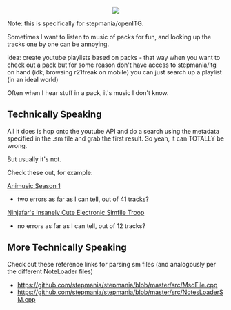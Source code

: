 <p align="center"><img src="https://remywiki.com/images/f/fa/CUTIE_CHASER_banner_old.png"></p>

Note: this is specifically for stepmania/openITG.

Sometimes I want to listen to music of packs for fun, and looking up the
tracks one by one can be annoying.

idea: create youtube playlists based on packs - that way when you want to check out a pack
but for some reason don't have access to stepmania/itg on hand (idk, browsing r21freak on mobile)
you can just search up a playlist (in an ideal world)

Often when I hear stuff in a pack, it's music I don't know.


## Technically Speaking

All it does is hop onto the youtube API and do a search using the metadata
specified in the .sm file and grab the first result. So yeah, it can TOTALLY be wrong.

But usually it's not.

Check these out, for example:

[Animusic Season 1](https://www.youtube.com/watch?v=5KDltB4AvoY&list=PL_B30pn44WOVuiAsWCWGgf2mA-153un7G)
- two errors as far as I can tell, out of 41 tracks?

[Ninjafar's Insanely Cute Electronic Simfile Troop](https://www.youtube.com/playlist?list=PL_B30pn44WOUthLP-d-4pgMGPkls-txgt)
- no errors as far as I can tell, out of 12 tracks?


## More Technically Speaking

Check out these reference links for parsing sm files
(and analogously per the different NoteLoader files)

- https://github.com/stepmania/stepmania/blob/master/src/MsdFile.cpp
- https://github.com/stepmania/stepmania/blob/master/src/NotesLoaderSM.cpp
